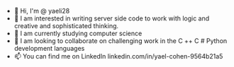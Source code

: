 - 👋 Hi, I'm @ yaeli28
- 👀 I am interested in writing server side code to work with logic and creative and sophisticated thinking.
- 🌱 I am currently studying computer science
- 💞️ I am looking to collaborate on challenging work in the C ++ C # Python development languages
- 📫 You can find me on LinkedIn linkedin.com/in/yael-cohen-9564b21a5

<!---
yaeli28/yaeli28 is a ✨ special ✨ repository because its `README.md` (this file) appears on your GitHub profile.
You can click the Preview link to take a look at your changes.
--->
